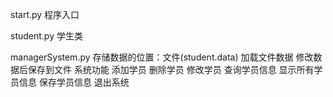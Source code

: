 start.py   程序入口

student.py   学生类

managerSystem.py
存储数据的位置：⽂件(student.data)
    加载⽂件数据
    修改数据后保存到⽂件
系统功能
    添加学员
    删除学员
    修改学员
    查询学员信息
    显示所有学员信息
    保存学员信息
    退出系统